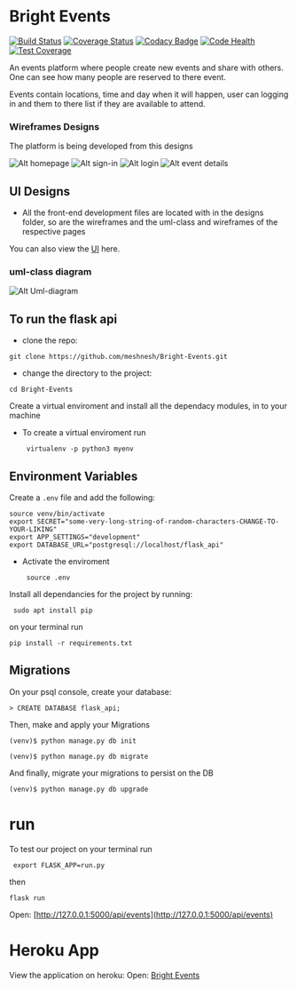 # Bright Events 
[![Build Status](https://travis-ci.org/meshnesh/Bright-Events.svg?branch=develop)](https://travis-ci.org/meshnesh/Bright-Events)  [![Coverage Status](https://coveralls.io/repos/github/meshnesh/Bright-Events/badge.svg?branch=develop)](https://coveralls.io/github/meshnesh/Bright-Events?branch=develop)  [![Codacy Badge](https://api.codacy.com/project/badge/Grade/6c62c8bed16a43df9890d9051244eeeb)](https://www.codacy.com/app/meshnesh/Bright-Events?utm_source=github.com&amp;utm_medium=referral&amp;utm_content=meshnesh/Bright-Events&amp;utm_campaign=Badge_Grade)  [![Code Health](https://landscape.io/github/meshnesh/Bright-Events/develop/landscape.svg?style=flat)](https://landscape.io/github/meshnesh/Bright-Events/develop) [![Test Coverage](https://api.codeclimate.com/v1/badges/b16abffa15e6a449be37/test_coverage)](https://codeclimate.com/github/meshnesh/Bright-Events/test_coverage)


An events platform where people create new events and share with others. One can see how many people are reserved to there event.

Events contain locations, time and day when it will happen, user can logging in and them to there list if they are available to attend.

### Wireframes Designs ###
The platform is being developed from this designs

![Alt homepage](https://github.com/meshnesh/meshnesh.github.io/blob/master/designs/wireframes/bright_events_homepage.png)
![Alt sign-in](https://github.com/meshnesh/meshnesh.github.io/blob/master/designs/wireframes/SIGN%20IN.png)
![Alt login](https://github.com/meshnesh/meshnesh.github.io/blob/master/designs/wireframes/Login.png)
![Alt event details](https://github.com/meshnesh/meshnesh.github.io/blob/master/designs/wireframes/desktop_card_page.png)

## UI Designs ##
* All the front-end development files are located with in the designs folder, so are the wireframes and the uml-class and wireframes of the respective pages

You can also view the [UI](https://meshnesh.github.io/designs/ui/) here.

### uml-class diagram ###
![Alt Uml-diagram](https://github.com/meshnesh/meshnesh.github.io/blob/master/designs/uml_diagram/Bright%20Events.png)

## To run the flask api  ##
* clone the repo:

 ``` git clone https://github.com/meshnesh/Bright-Events.git ```

* change the directory to the project:

``` cd Bright-Events ```

Create a virtual enviroment and install all the dependacy modules, in to your machine

* To create a virtual enviroment run

    ``` virtualenv -p python3 myenv```

## Environment Variables

Create a `.env` file and add the following:

```
source venv/bin/activate
export SECRET="some-very-long-string-of-random-characters-CHANGE-TO-YOUR-LIKING"
export APP_SETTINGS="development"
export DATABASE_URL="postgresql://localhost/flask_api"
```

* Activate the enviroment

    ``` source .env```

Install all dependancies for the project by running:

``` sudo apt install pip```

on your terminal run

``` pip install -r requirements.txt ```

## Migrations

On your psql console, create your database:

`> CREATE DATABASE flask_api;`

Then, make and apply your Migrations

```
(venv)$ python manage.py db init

(venv)$ python manage.py db migrate
```
And finally, migrate your migrations to persist on the DB

```(venv)$ python manage.py db upgrade```


# run 
To test our project on your terminal run 

``` export FLASK_APP=run.py```

then

``` flask run ```

Open: [http://127.0.0.1:5000/api/events](http://127.0.0.1:5000/api/events)

# Heroku App
View the application on heroku:
Open: [Bright Events](https://bright-events.herokuapp.com/api/events/all)
